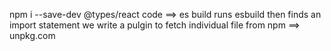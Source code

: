 npm i --save-dev @types/react
code ==> es build runs
esbuild then finds an import statement
we write a pulgin to fetch individual file from npm ==> unpkg.com
